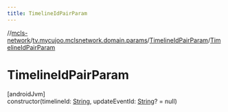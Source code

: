 ```yaml
---
title: TimelineIdPairParam
---
```

//[mcls-network](../../../index.html)/[tv.mycujoo.mclsnetwork.domain.params](../index.html)/[TimelineIdPairParam](index.html)/[TimelineIdPairParam](-timeline-id-pair-param.html)



# TimelineIdPairParam



[androidJvm]\
constructor(timelineId: [String](https://kotlinlang.org/api/latest/jvm/stdlib/kotlin/-string/index.html), updateEventId: [String](https://kotlinlang.org/api/latest/jvm/stdlib/kotlin/-string/index.html)? = null)




